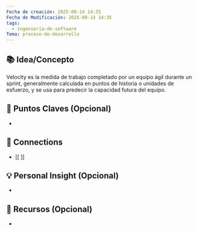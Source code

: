 ```yaml
---
Fecha de creación: 2025-08-14 14:35
Fecha de Modificación: 2025-08-14 14:35
tags:
  - ingeniería-de-software
Tema: proceso-de-desarrollo
---
```



## 📚 Idea/Concepto 

Velocity es la medida de trabajo completado por un equipo ágil durante un sprint, generalmente calculada en puntos de historia o unidades de esfuerzo, y se usa para predecir la capacidad futura del equipo.
## 📌 Puntos Claves (Opcional)
- 

## 🔗 Connections
- [[ ]]

## 💡 Personal Insight (Opcional)
- 
## 🧾 Recursos (Opcional)
- 